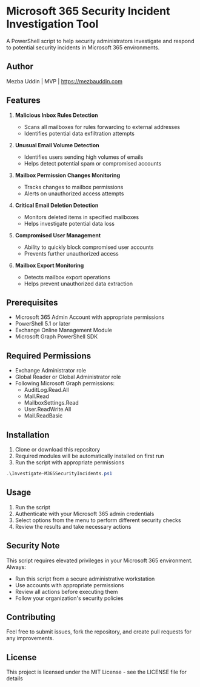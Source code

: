 # Microsoft 365 Security Incident Investigation Tool

A PowerShell script to help security administrators investigate and respond to potential security incidents in Microsoft 365 environments.

## Author
Mezba Uddin | MVP | https://mezbauddin.com

## Features

1. **Malicious Inbox Rules Detection**
   - Scans all mailboxes for rules forwarding to external addresses
   - Identifies potential data exfiltration attempts

2. **Unusual Email Volume Detection**
   - Identifies users sending high volumes of emails
   - Helps detect potential spam or compromised accounts

3. **Mailbox Permission Changes Monitoring**
   - Tracks changes to mailbox permissions
   - Alerts on unauthorized access attempts

4. **Critical Email Deletion Detection**
   - Monitors deleted items in specified mailboxes
   - Helps investigate potential data loss

5. **Compromised User Management**
   - Ability to quickly block compromised user accounts
   - Prevents further unauthorized access

6. **Mailbox Export Monitoring**
   - Detects mailbox export operations
   - Helps prevent unauthorized data extraction

## Prerequisites

- Microsoft 365 Admin Account with appropriate permissions
- PowerShell 5.1 or later
- Exchange Online Management Module
- Microsoft Graph PowerShell SDK

## Required Permissions

- Exchange Administrator role
- Global Reader or Global Administrator role
- Following Microsoft Graph permissions:
  - AuditLog.Read.All
  - Mail.Read
  - MailboxSettings.Read
  - User.ReadWrite.All
  - Mail.ReadBasic

## Installation

1. Clone or download this repository
2. Required modules will be automatically installed on first run
3. Run the script with appropriate permissions

```powershell
.\Investigate-M365SecurityIncidents.ps1
```

## Usage

1. Run the script
2. Authenticate with your Microsoft 365 admin credentials
3. Select options from the menu to perform different security checks
4. Review the results and take necessary actions

## Security Note

This script requires elevated privileges in your Microsoft 365 environment. Always:
- Run this script from a secure administrative workstation
- Use accounts with appropriate permissions
- Review all actions before executing them
- Follow your organization's security policies

## Contributing

Feel free to submit issues, fork the repository, and create pull requests for any improvements.

## License

This project is licensed under the MIT License - see the LICENSE file for details
